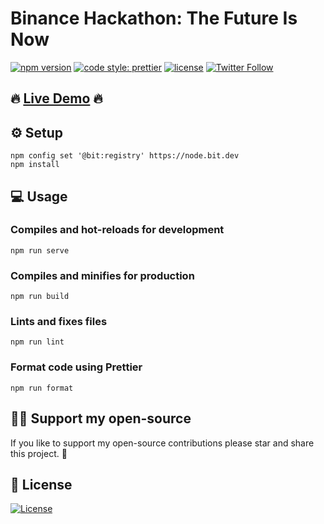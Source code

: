 # Binance Hackathon: The Future Is Now
[![npm version](https://badge.fury.io/js/defipro-bsc.svg?u)](https://www.npmjs.com/package/defipro-bsc)
[![code style: prettier](https://img.shields.io/badge/code_style-prettier-ff69b4.svg)](https://github.com/prettier/prettier)
[![license](https://img.shields.io/badge/License-Apache%202.0-blue.svg)](https://opensource.org/licenses/Apache-2.0)
[![Twitter Follow](https://img.shields.io/twitter/follow/dimahledba)](https://twitter.com/dimahledba)
## 🔥 [Live Demo]() 🔥

## ⚙️ Setup

```
npm config set '@bit:registry' https://node.bit.dev
npm install
```

## 💻 Usage

### Compiles and hot-reloads for development
```
npm run serve
```

### Compiles and minifies for production
```
npm run build
```

### Lints and fixes files
```
npm run lint
```

### Format code using Prettier
```
npm run format
```

## 👏🏻 Support my open-source
If you like to support my open-source contributions please star and share this project. 💫

## 📄 License
[![License](https://img.shields.io/badge/License-Apache%202.0-blue.svg)](https://opensource.org/licenses/Apache-2.0)
